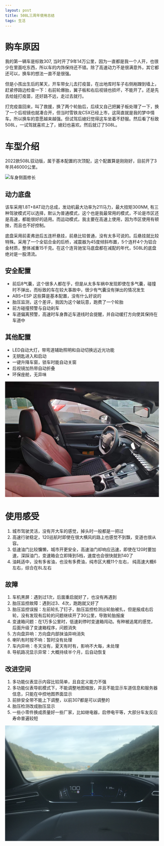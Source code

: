 ```yaml
---
layout: post
title: 508L三周年使用总结
tags: 生活
---
```


# 购车原因
我的第一辆车是标致307, 当时开了9年14万公里，因为一直都是我一个人开，也很少在里面吃东西，所以车的内饰保持还不错。除了高速动力不是很满意外，其它都还可以，换车的想法一直不是很强。

但是小孩出生后的某天，开车带女儿去打疫苗，在出地库时车子右侧剐蹭到墙上，赶紧停路边检查一下：右前轮爆胎，翼子板和右后视镜也损坏，不能开了。还是先去给娃打疫苗，还好路不远，走过去就行。

打完疫苗回来，叫了救援，换了两个轮胎后，后续又自己把翼子板处理了一下，换了一个后视镜也就凑合开，但当时雪铁龙C5X已经上市，这简直就是我的梦中情车。所以换车的意愿越来越强。但试驾后媳妇觉得这车坐着不舒服。然后看了标致508L，一试驾就喜欢上了，媳妇也喜欢。然后就订了508L。

# 车型介绍
2022款508L驭动版，属于基本配置的次顶配，这个配置算是刚刚好，目前开了3年共46000公里。

![车身侧面修长](/images/2025/508.jpg)

## 动力底盘
该车采用1.8T+8AT动力总成，发动机最大功率为211马力，最大扭矩300NM, 有三种驾驶模式可以选择，默认为普通模式，这个也是我最常用的模式，不论是市区还是高速，都能很好的适用。而运动模式，我主要在高速上使用，因为市区使用有顿挫，而且也不好控制。

底盘采用前麦弗逊后五连杆悬挂，前悬比较普通，没有太多可说的。后悬挂就比较特殊。采用了一个全铝合金的后桥，减震器为45度倾斜布置，5个连杆4个为铝合金材质，整体减重15千克。在这个连背驰宝马底盘都在减配的年代，508L的底盘绝对是一股清流。

## 安全配置
* 前后8气囊，这个很多人都在乎，但是从太多车祸中发现即使在多气囊，碰撞时不弹出，而标致的车在较大事故中，很少有气囊没有弹出的情况发生
* ABS+ESP 这些算是基本配置，没有什么好说的
* 胎压监测，这个差评，我因为这个破玩意，跑费了一个轮胎
* 前方碰撞预警与自动刹车
* 车道偏离预警，高速时车身靠近车道线时会提醒，并自动缓打方向使其保持在车道中

## 其他配置
* LED自动大灯，带弯道辅助照明和自动切换远近光功能
* 无钥匙进入和启动
* 一键升降车窗，锁车时能自动关窗
* 后视镜加热带自动折叠
* 环保座舱，无异味

![座舱](/images/2025/508_2.png)

# 使用感受
1. 城市驾驶灵活，没有开大车的感觉，掉头时一般都是一把过
2. 高速行驶稳定，120巡航时即使在很大横风的路上也感觉不到飘，变道也很从容。
3. 低速油门比较慵懒，城市开更安全，高速油门却响应迅速，即使在120时要加速，深踩油门，变速箱会立即降到5档，速度也会很快就到140了
4. 油耗适中，没有多省油，也没有多费油，纯市区大概11个左右， 纯高速大概6左右，综合在8L左右


## 故障
1. 车机黑屏：遇到过1次，后面重启就好了，也没有再遇到
2. 胎压监控故障：遇到过3、4次，跑跑就又好了
3. 胎压监控误报：左前轮扎了钉子，胎压监控检测出轮胎被扎，但是报成右后轮，没有发现有后轮的问题继续开了30公里，导致轮胎报废
4. 变速箱问题：在1万多公里时，低速刹停时变速箱闯动。有种被追尾的感觉，后面升级了变速箱程序，问题消失
5. 方向盘异响：方向盘内部抹油异响消失
6. 喇叭有时按不响：暂时没有处理
7. 车内异响：冬天没有，夏天有时有，影响不大每，未处理
8. 导航路况显示异常：大概持续半个月，后自动恢复

## 改进空间

1. 多功能仪表显示内容比较简单，且自定义能力不强
2. 多功能仪表导航模式下，不能调整地图缩放，并且不能显示车道信息和服务器信息，只能在中控地图界面显示
3. 前排安全带不能上下调整，以前307都是可以调整的
4. 胎压检测改成胎压显示
5. 一些小零件换成质量好一些厂家，比如继电器，启停电平等，大部分车友反应寿命普遍较短

![座舱](/images/2025/5081.jpg)
